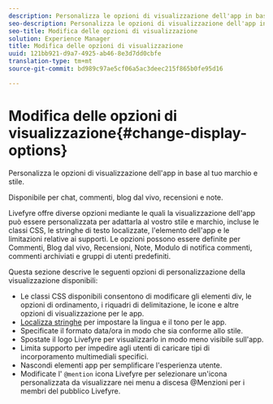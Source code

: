 ```yaml
---
description: Personalizza le opzioni di visualizzazione dell'app in base al tuo marchio e stile.
seo-description: Personalizza le opzioni di visualizzazione dell'app in base al tuo marchio e stile.
seo-title: Modifica delle opzioni di visualizzazione
solution: Experience Manager
title: Modifica delle opzioni di visualizzazione
uuid: 121bb921-d9a7-4925-ab46-8e3d7dd0cbfe
translation-type: tm+mt
source-git-commit: bd989c97ae5cf06a5ac3deec215f865b0fe95d16

---
```



# Modifica delle opzioni di visualizzazione{#change-display-options}

Personalizza le opzioni di visualizzazione dell'app in base al tuo marchio e stile.

Disponibile per chat, commenti, blog dal vivo, recensioni e note.

Livefyre offre diverse opzioni mediante le quali la visualizzazione dell'app può essere personalizzata per adattarla al vostro stile e marchio, incluse le classi CSS, le stringhe di testo localizzate, l'elemento dell'app e le limitazioni relative ai supporti. Le opzioni possono essere definite per Commenti, Blog dal vivo, Recensioni, Note, Modulo di notifica commenti, commenti archiviati e gruppi di utenti predefiniti.

Questa sezione descrive le seguenti opzioni di personalizzazione della visualizzazione disponibili:

* Le classi CSS disponibili consentono di modificare gli elementi div, le opzioni di ordinamento, i riquadri di delimitazione, le icone e altre opzioni di visualizzazione per le app.
* [Localizza stringhe](/help/using/c-settings-other/c-translation-sets/c-localize-strings.md) per impostare la lingua e il tono per le app.
* Specificate il formato data/ora in modo che sia conforme allo stile.
* Spostate il logo Livefyre per visualizzarlo in modo meno visibile sull'app.
* Limita supporto per impedire agli utenti di caricare tipi di incorporamento multimediali specifici.
* Nascondi elementi app per semplificare l'esperienza utente.
* Modificate l' `@mention` icona Livefyre per selezionare un'icona personalizzata da visualizzare nei menu a discesa @Menzioni per i membri del pubblico Livefyre.

